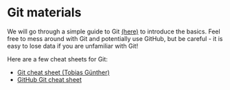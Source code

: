 # Git materials
We will go through a simple guide to Git [(here)](https://rogerdudler.github.io/git-guide/) to introduce the basics. Feel free to mess around with Git and potentially use GitHub, but be careful - it is easy to lose data if you are unfamiliar with Git!  

Here are a few cheat sheets for Git:  

- [Git cheat sheet (Tobias Günther)](https://www.git-tower.com/blog/git-cheat-sheet/)  
- [GitHub Git cheat sheet](https://github.github.com/training-kit/downloads/github-git-cheat-sheet.pdf)  
